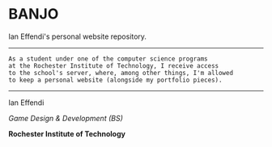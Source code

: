 # BANJO #
Ian Effendi's personal website repository.
***
```
As a student under one of the computer science programs
at the Rochester Institute of Technology, I receive access
to the school's server, where, among other things, I'm allowed
to keep a personal website (alongside my portfolio pieces).
```
***
Ian Effendi

*Game Design & Development (BS)*

**Rochester Institute of Technology**
